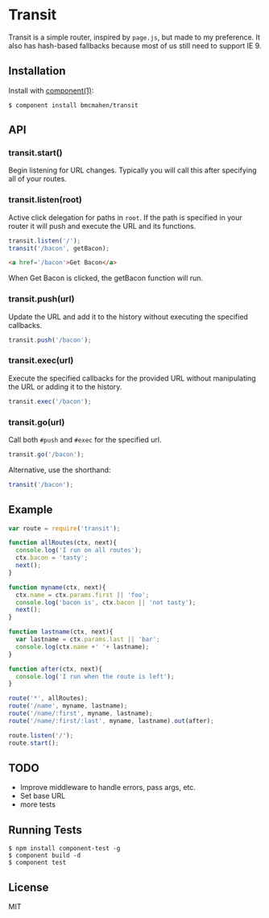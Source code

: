 
# Transit

  Transit is a simple router, inspired by `page.js`, but made to my preference. It also has hash-based fallbacks because most of us still need to support IE 9. 


## Installation

  Install with [component(1)](http://component.io):

    $ component install bmcmahen/transit

## API

### transit.start()

Begin listening for URL changes. Typically you will call this after specifying all of your routes.

### transit.listen(root)

Active click delegation for paths in `root`. If the path is specified in your router it will push and execute the URL and its functions. 

```javascript
transit.listen('/');
transit('/bacon', getBacon);
```

```html
<a href='/bacon'>Get Bacon</a>
```

When Get Bacon is clicked, the getBacon function will run.

### transit.push(url)

Update the URL and add it to the history without executing the specified callbacks.

```javascript
transit.push('/bacon');
```

### transit.exec(url)

Execute the specified callbacks for the provided URL without manipulating the URL or adding it to the history.

```javascript
transit.exec('/bacon');
```

### transit.go(url)

Call both `#push` and `#exec` for the specified url.

```javascript
transit.go('/bacon');
```

Alternative, use the shorthand:

```javascript
transit('/bacon');
```


## Example

```javascript
var route = require('transit');

function allRoutes(ctx, next){
  console.log('I run on all routes');
  ctx.bacon = 'tasty';
  next();
}

function myname(ctx, next){
  ctx.name = ctx.params.first || 'foo';
  console.log('bacon is', ctx.bacon || 'not tasty');
  next();
}

function lastname(ctx, next){
  var lastname = ctx.params.last || 'bar';
  console.log(ctx.name +' '+ lastname);
}

function after(ctx, next){
  console.log('I run when the route is left');
}

route('*', allRoutes);
route('/name', myname, lastname);
route('/name/:first', myname, lastname);
route('/name/:first/:last', myname, lastname).out(after);

route.listen('/');
route.start();
```

## TODO

- Improve middleware to handle errors, pass args, etc.
- Set base URL
- more tests

## Running Tests

    $ npm install component-test -g
    $ component build -d
    $ component test

## License

  MIT
